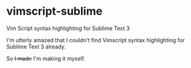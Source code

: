 # vimscript-sublime
Vim Script syntax highlighting for Sublime Text 3

I'm utterly amazed that I couldn't find Vimscript syntax highlighting for Sublime Text 3 already.

So ~~I made~~ I'm making it myself.
